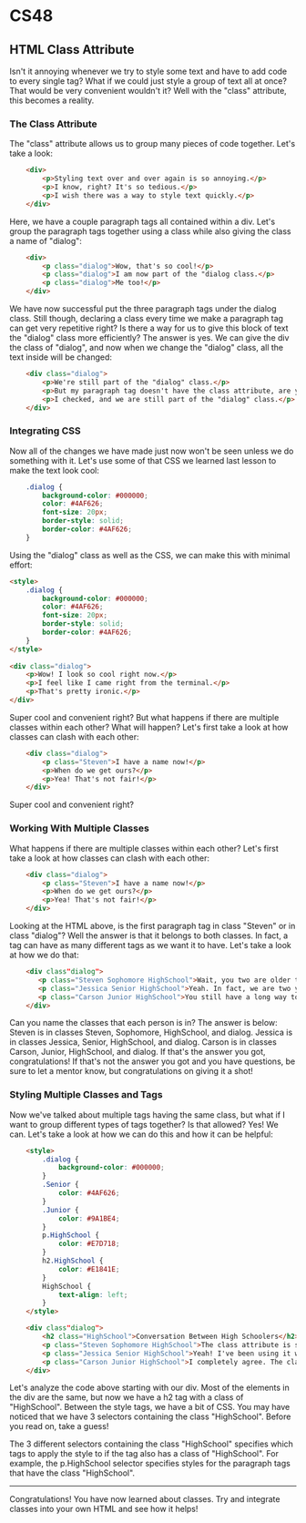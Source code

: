 # CS48

## HTML Class Attribute

Isn't it annoying whenever we try to style some text and have to add code to every single tag?
What if we could just style a group of text all at once?
That would be very convenient wouldn't it?
Well with the "class" attribute, this becomes a reality.

### The Class Attribute

The "class" attribute allows us to group many pieces of code together.
Let's take a look:

```html
    <div>
		<p>Styling text over and over again is so annoying.</p>
		<p>I know, right? It's so tedious.</p>
		<p>I wish there was a way to style text quickly.</p>
    </div>
```

Here, we have a couple paragraph tags all contained within a div.
Let's group the paragraph tags together using a class while also giving the class a name of "dialog":

```html
    <div>
		<p class="dialog">Wow, that's so cool!</p>
		<p class="dialog">I am now part of the "dialog class.</p>
		<p class="dialog">Me too!</p>
    </div>
```

We have now successful put the three paragraph tags under the dialog class.
Still though, declaring a class every time we make a paragraph tag can get very repetitive right?
Is there a way for us to give this block of text the "dialog" class more efficiently?
The answer is yes.
We can give the div the class of "dialog", and now when we change the "dialog" class, all the text inside will be changed:

```html
    <div class="dialog">
		<p>We're still part of the "dialog" class.</p>
		<p>But my paragraph tag doesn't have the class attribute, are you sure?</p>
		<p>I checked, and we are still part of the "dialog" class.</p>
    </div>
```

### Integrating CSS

Now all of the changes we have made just now won't be seen unless we do something with it.
Let's use some of that CSS we learned last lesson to make the text look cool:

```CSS
    .dialog {
        background-color: #000000;
	    color: #4AF626;
	    font-size: 20px;
	    border-style: solid;
	    border-color: #4AF626;
    }
```

Using the "dialog" class as well as the CSS, we can make this with minimal effort:

```html
<style>
	.dialog {
		background-color: #000000;
		color: #4AF626;
		font-size: 20px;
		border-style: solid;
		border-color: #4AF626;
	}
</style>
	
<div class="dialog">
    <p>Wow! I look so cool right now.</p>
    <p>I feel like I came right from the terminal.</p>
    <p>That's pretty ironic.</p>
</div>
```

Super cool and convenient right?
But what happens if there are multiple classes within each other?
What will happen?
Let's first take a look at how classes can clash with each other:

```html
    <div class="dialog">
      	<p class="Steven">I have a name now!</p>
	   	<p>When do we get ours?</p>
	   	<p>Yea! That's not fair!</p>
    </div>
```

Super cool and convenient right?

### Working With Multiple Classes

What happens if there are multiple classes within each other?
Let's first take a look at how classes can clash with each other:

```html
    <div class="dialog">
      	<p class="Steven">I have a name now!</p>
	   	<p>When do we get ours?</p>
	   	<p>Yea! That's not fair!</p>
    </div>
```

Looking at the HTML above, is the first paragraph tag in class "Steven" or in class "dialog"?
Well the answer is that it belongs to both classes.
In fact, a tag can have as many different tags as we want it to have.
Let's take a look at how we do that:

```html
    <div class"dialog">
       <p class="Steven Sophomore HighSchool">Wait, you two are older than me?</p>
	   <p class="Jessica Senior HighSchool">Yeah. In fact, we are two years older than you.</p>
	   <p class="Carson Junior HighSchool">You still have a long way to go, Steven.</p>
    </div>
```

Can you name the classes that each person is in?
The answer is below:
Steven is in classes Steven, Sophomore, HighSchool, and dialog.
Jessica is in classes Jessica, Senior, HighSchool, and dialog.
Carson is in classes Carson, Junior, HighSchool, and dialog.
If that's the answer you got, congratulations!
If that's not the answer you got and you have questions, be sure to let a mentor know, but congratulations on giving it a shot!

### Styling Multiple Classes and Tags

Now we've talked about multiple tags having the same class, but what if I want to group different types of tags together?
Is that allowed?
Yes! We can.
Let's take a look at how we can do this and how it can be helpful:

```html
    <style>
		.dialog {
			background-color: #000000;
		}
		.Senior {
			color: #4AF626;
		}
		.Junior {
			color: #9A1BE4;
		}
		p.HighSchool {
			color: #E7D718;
		}
		h2.HighSchool {
			color: #E1841E;
     	}
		HighSchool {
			text-align: left;
		}
    </style>

    <div class"dialog">
	  	<h2 class="HighSchool">Conversation Between High Schoolers</h2>
      	<p class="Steven Sophomore HighSchool">The class attribute is super useful, right?</p>
	   	<p class="Jessica Senior HighSchool">Yeah! I've been using it whenever I write with HTML.</p>
	   	<p class="Carson Junior HighSchool">I completely agree. The class attribute has saved me so much time.</p>
    </div>
```

Let's analyze the code above starting with our div.
Most of the elements in the div are the same, but now we have a h2 tag with a class of "HighSchool".
Between the style tags, we have a bit of CSS.
You may have noticed that we have 3 selectors containing the class "HighSchool".
Before you read on, take a guess!

The 3 different selectors containing the class "HighSchool" specifies which tags to apply the style to if the tag also has a class of "HighSchool".
For example, the p.HighSchool selector specifies styles for the paragraph tags that have the class "HighSchool".

---

Congratulations!
You have now learned about classes.
Try and integrate classes into your own HTML and see how it helps!
